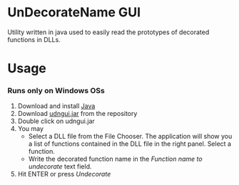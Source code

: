 # UnDecorateName GUI
Utility written in java used to easily read the prototypes of decorated functions in DLLs.

# Usage
### Runs only on Windows OSs
1. Download and install [Java](https://www.java.com/it/download/)  
2. Download [udngui.jar](https://github.com/EnlitHamster/udngui/raw/master/udngui.jar) from the repository  
3. Double click on udngui.jar  
4. You may  
   - Select a DLL file from the File Chooser. The application will show you a list of functions contained in the DLL file in the right panel. Select a function.  
   - Write the decorated function name in the *Function name to undecorate* text field.  
5. Hit ENTER or press *Undecorate*  
